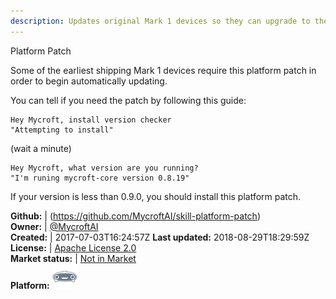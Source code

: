 ```yaml
---
description: Updates original Mark 1 devices so they can upgrade to the latest version of Mycroft
---
```

Platform Patch

Some of the earliest shipping Mark 1 devices require this platform patch in order to begin automatically updating.

You can tell if you need the patch by following this guide:

```
Hey Mycroft, install version checker
"Attempting to install"
```
(wait a minute)
```
Hey Mycroft, what version are you running?
"I'm runing mycroft-core version 0.8.19"
```
If your version is less than 0.9.0, you should install this platform patch.

**Github:** | (https://github.com/MycroftAI/skill-platform-patch)  
**Owner:** | [@MycroftAI](https://github.com/MycroftAI)  
**Created:** | 2017-07-03T16:24:57Z  **Last updated:** 2018-08-29T18:29:59Z  
**License:** | [Apache License 2.0](https://api.github.com/licenses/apache-2.0)  
**Market status:** | [Not in Market](https://market.mycroft.ai/skill/)  
**Platform:**   ![](.gitbook/assets/mark-1-icon.png)   
